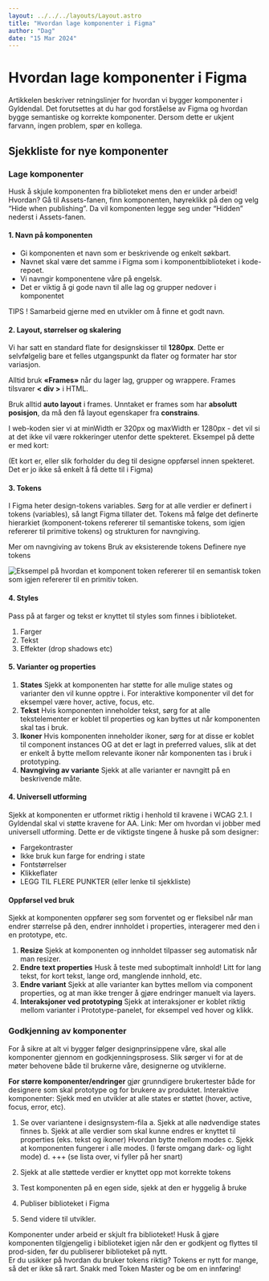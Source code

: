 ```yaml
---
layout: ../../../layouts/Layout.astro
title: "Hvordan lage komponenter i Figma"
author: "Dag"
date: "15 Mar 2024"
---
```


# Hvordan lage komponenter i Figma

Artikkelen beskriver retningslinjer for hvordan vi bygger komponenter i Gyldendal. Det forutsettes at du har god forståelse av Figma og hvordan bygge semantiske og korrekte komponenter. Dersom dette er ukjent farvann, ingen problem, spør en kollega.

## Sjekkliste for nye komponenter

### Lage komponenter

<div class="info-box">
Husk å skjule komponenten fra biblioteket mens den er under arbeid! Hvordan? Gå til Assets-fanen, finn komponenten, høyreklikk på den og velg “Hide when publishing”. Da vil komponenten legge seg under “Hidden” nederst i Assets-fanen.
</div>

#### 1. Navn på komponenten

- Gi komponenten et navn som er beskrivende og enkelt søkbart.
- Navnet skal være det samme i Figma som i komponentbiblioteket i kode-repoet.
- Vi navngir komponentene våre på engelsk.
- Det er viktig å gi gode navn til alle lag og grupper nedover i komponentet

TIPS ! Samarbeid gjerne med en utvikler om å finne et godt navn.

#### 2. Layout, størrelser og skalering

Vi har satt en standard flate for designskisser til **1280px**. Dette er selvfølgelig bare et felles utgangspunkt da flater og formater har stor variasjon.

Alltid bruk **«Frames»** når du lager lag, grupper og wrappere. Frames tilsvarer **< div >** i HTML.

Bruk alltid **auto layout** i frames. Unntaket er frames som har **absolutt posisjon**, da må den få layout egenskaper fra **constrains**.

I web-koden sier vi at minWidth er 320px og maxWidth er 1280px - det vil si at det ikke vil være rokkeringer utenfor dette spekteret. Eksempel på dette er med kort:

(Et kort er, eller slik forholder du deg til designe oppførsel innen spekteret. Det er jo ikke så enkelt å få dette til i Figma)

#### 3. Tokens

I Figma heter design-tokens variables. Sørg for at alle verdier er definert i tokens (variables), så langt Figma tillater det. Tokens må følge det definerte hierarkiet (komponent-tokens refererer til semantiske tokens, som igjen refererer til primitive tokens) og strukturen for navngiving.

Mer om navngiving av tokens
Bruk av eksisterende tokens
Definere nye tokens

![Eksempel på hvordan et komponent token refererer til en semantisk token som igjen refererer til en primitiv token. ](https://kobber.gyldendal.no/bilder/test-image.png 'Eksempel på hvordan et komponent token refererer til en semantisk token som igjen refererer til en primitiv token. ')

#### 4. Styles

Pass på at farger og tekst er knyttet til styles som finnes i biblioteket.

1. Farger
2. Tekst
3. Effekter (drop shadows etc)

#### 5. Varianter og properties

1. **States**
Sjekk at komponenten har støtte for alle mulige states og varianter den vil kunne opptre i. For interaktive komponenter vil det for eksempel være hover, active, focus, etc.
2. **Tekst**
Hvis komponenten inneholder tekst, sørg for at alle tekstelementer er koblet til properties og kan byttes ut når komponenten skal tas i bruk.
3. **Ikoner**
Hvis komponenten inneholder ikoner, sørg for at disse er koblet til component instances OG at det er lagt in preferred values, slik at det er enkelt å bytte mellom relevante ikoner når komponenten tas i bruk i prototyping.
4. **Navngiving av variante**
Sjekk at alle varianter er navngitt på en beskrivende måte.

#### 4. Universell utforming

Sjekk at komponenten er utformet riktig i henhold til kravene i WCAG 2.1. I Gyldendal skal vi støtte kravene for AA. Link: Mer om hvordan vi jobber med universell utforming. Dette er de viktigste tingene å huske på som designer:

- Fargekontraster
- Ikke bruk kun farge for endring i state
- Fontstørrelser
- Klikkeflater
- LEGG TIL FLERE PUNKTER (eller lenke til sjekkliste)

#### Oppførsel ved bruk

Sjekk at komponenten oppfører seg som forventet og er fleksibel når man endrer størrelse på den, endrer innholdet i properties, interagerer med den i en prototype, etc.

1. **Resize**
Sjekk at komponenten og innholdet tilpasser seg automatisk når man resizer.
2. **Endre text properties**
Husk å teste med suboptimalt innhold! Litt for lang tekst, for kort tekst, lange ord, manglende innhold, etc.
3. **Endre variant**
Sjekk at alle varianter kan byttes mellom via component properties, og at man ikke trenger å gjøre endringer manuelt via layers.
4. **Interaksjoner ved prototyping**
Sjekk at interaksjoner er koblet riktig mellom varianter i Prototype-panelet, for eksempel ved hover og klikk.

### Godkjenning av komponenter

For å sikre at alt vi bygger følger designprinsippene våre, skal alle komponenter gjennom en godkjenningsprosess. Slik sørger vi for at de møter behovene både til brukerne våre, designerne og utviklerne.

**For større komponenter/endringer** gjør grunndigere brukertester både for designere som skal prototype og for brukere av produktet. Interaktive komponenter: Sjekk med en utvikler at alle states er støttet (hover, active, focus, error, etc).

1. Se over variantene i designsystem-fila
  a. Sjekk at alle nødvendige states finnes
  b. Sjekk at alle verdier som skal kunne endres er knyttet til properties (eks. tekst og ikoner) Hvordan bytte mellom modes
  c. Sjekk at komponenten fungerer i alle modes. (I første omgang dark- og light mode)
  d. +++ (se lista over, vi fyller på her snart)

2. Sjekk at alle støttede verdier er knyttet opp mot korrekte tokens

3. Test komponenten på en egen side, sjekk at den er hyggelig å bruke

4. Publiser biblioteket i Figma

5. Send videre til utvikler.

<div class="info-box">
Komponenter under arbeid er skjult fra biblioteket! Husk å gjøre komponenten tilgjengelig i biblioteket igjen når den er godkjent og flyttes til prod-siden, før du publiserer biblioteket på nytt.
</div>

<div class="info-box">
Er du usikker på hvordan du bruker tokens riktig? Tokens er nytt for mange, så det er ikke så rart. Snakk med Token Master og be om en innføring!
</div>
